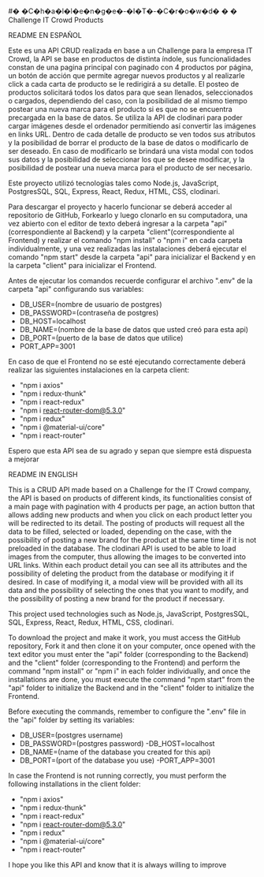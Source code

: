 
#� �C�h�a�l�l�e�n�g�e�-�I�T�-�C�r�o�w�d�
�
�
Challenge IT Crowd Products

README EN ESPAÑOL

Este es una API CRUD realizada en base a un Challenge para la empresa IT Crowd, la API se base en productos de distinta índole, sus funcionalidades constan de una pagina principal con paginado con 4 productos por página, un botón de acción que permite agregar nuevos productos y al realizarle click a cada carta de producto se le redirigirá a su detalle.
El posteo de productos solicitará todos los datos para que sean llenados, seleccionados o cargados, dependiendo del caso, con la posibilidad de al mismo tiempo postear una nueva marca para el producto si es que no se encuentra precargada en la base de datos. Se utiliza la API de clodinari para poder cargar imágenes desde el ordenador permitiendo así convertir las imágenes en links URL.
Dentro de cada detalle de producto se ven todos sus atributos y la posibilidad de borrar el producto de la base de datos o modificarlo de ser deseado. En caso de modificarlo se brindará una vista modal con todos sus datos y la posibilidad de seleccionar los que se desee modificar, y la posibilidad de postear una nueva marca para el producto de ser necesario.

Este proyecto utilizó tecnologías tales como Node.js, JavaScript, PostgresSQL, SQL, Express, React, Redux, HTML, CSS, clodinari.

Para descargar el proyecto y hacerlo funcionar se deberá acceder al repositorio de GitHub, Forkearlo y luego clonarlo en su computadora, una vez abierto con el editor de texto deberá ingresar a la carpeta "api"(correspondiente al Backend) y la carpeta "client"(correspondiente al Frontend) y realizar el comando "npm install" o "npm i" en cada carpeta individualmente, y una vez realizadas las instalaciones deberá ejecutar el comando "npm start" desde la carpeta "api" para inicializar el Backend y en la carpeta "client" para inicializar el Frontend.

Antes de ejecutar los comandos recuerde configurar el archivo ".env" de la carpeta "api" configurando sus variables:
- DB_USER=(nombre de usuario de postgres)
- DB_PASSWORD=(contraseña de postgres)
- DB_HOST=localhost
- DB_NAME=(nombre de la base de datos que usted creó para esta api)
- DB_PORT=(puerto de la base de datos que utilice)
- PORT_APP=3001

En caso de que el Frontend no se esté ejecutando correctamente deberá realizar las siguientes instalaciones en la carpeta client:
- "npm i axios"
- "npm i redux-thunk"
- "npm i react-redux"
- "npm i react-router-dom@5.3.0"
- "npm i redux"
- "npm i @material-ui/core"
- "npm i react-router"

Espero que esta API sea de su agrado y sepan que siempre está dispuesta a mejorar

README IN ENGLISH

This is a CRUD API made based on a Challenge for the IT Crowd company, the API is based on products of different kinds, its functionalities consist of a main page with pagination with 4 products per page, an action button that allows adding new products and when you click on each product letter you will be redirected to its detail.
The posting of products will request all the data to be filled, selected or loaded, depending on the case, with the possibility of posting a new brand for the product at the same time if it is not preloaded in the database. The clodinari API is used to be able to load images from the computer, thus allowing the images to be converted into URL links.
Within each product detail you can see all its attributes and the possibility of deleting the product from the database or modifying it if desired. In case of modifying it, a modal view will be provided with all its data and the possibility of selecting the ones that you want to modify, and the possibility of posting a new brand for the product if necessary.

This project used technologies such as Node.js, JavaScript, PostgresSQL, SQL, Express, React, Redux, HTML, CSS, clodinari.

To download the project and make it work, you must access the GitHub repository, Fork it and then clone it on your computer, once opened with the text editor you must enter the "api" folder (corresponding to the Backend) and the "client" folder (corresponding to the Frontend) and perform the command "npm install" or "npm i" in each folder individually, and once the installations are done, you must execute the command "npm start" from the "api" folder to initialize the Backend and in the "client" folder to initialize the Frontend.

Before executing the commands, remember to configure the ".env" file in the "api" folder by setting its variables:
- DB_USER=(postgres username)
- DB_PASSWORD=(postgres password)
-DB_HOST=localhost
- DB_NAME=(name of the database you created for this api)
- DB_PORT=(port of the database you use)
-PORT_APP=3001

In case the Frontend is not running correctly, you must perform the following installations in the client folder:
- "npm i axios"
- "npm i redux-thunk"
- "npm i react-redux"
- "npm i react-router-dom@5.3.0"
- "npm i redux"
- "npm i @material-ui/core"
- "npm i react-router"

I hope you like this API and know that it is always willing to improve

